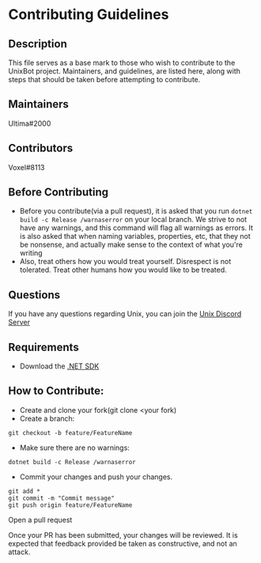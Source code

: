 # Contributing Guidelines
## Description
This file serves as a base mark to those who wish to contribute to the UnixBot project. Maintainers, and guidelines, are listed here, along with steps that should be taken before attempting to contribute.
## Maintainers
Ultima#2000
## Contributors
Voxel#8113
## Before Contributing
*  Before you contribute(via a pull request), it is asked that you run `dotnet build -c Release /warnaserror` on your local branch. We strive to not have any warnings, and this command will flag all warnings as errors. It is also asked that when naming variables, properties, etc, that they not be nonsense, and actually make sense to the context of what you're writing
* Also, treat others how you would treat yourself. Disrespect is not tolerated. Treat other humans how you would like to be treated.
## Questions
If you have any questions regarding Unix, you can join the [Unix Discord Server](http://www.ultima.one/unix)
## Requirements
* Download the [.NET SDK](https://dotnet.microsoft.com/download)

## How to Contribute:
* Create and clone your fork(git clone <your fork)
* Create a branch:
```
git checkout -b feature/FeatureName
```
* Make sure there are no warnings:
```
dotnet build -c Release /warnaserror
```
* Commit your changes and push your changes.
```
git add *
git commit -m "Commit message"
git push origin feature/FeatureName
```
Open a pull request

Once your PR has been submitted, your changes will be reviewed. It is expected that feedback provided be taken as constructive, and not an attack.

